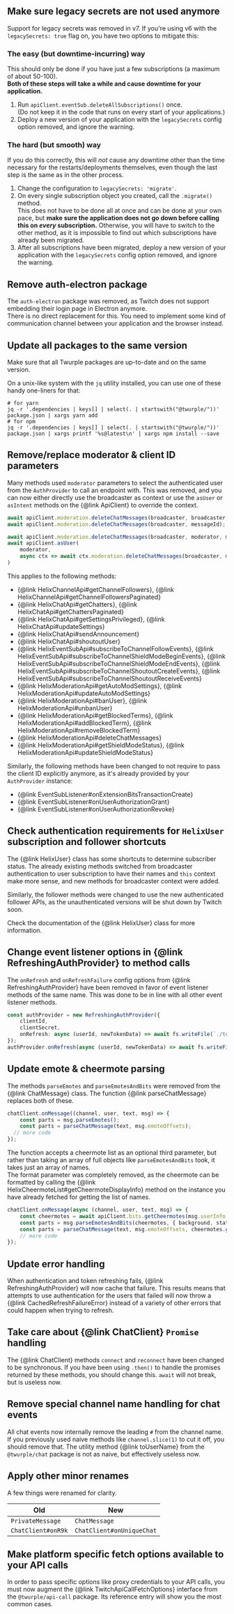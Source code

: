 ## Make sure legacy secrets are not used anymore

Support for legacy secrets was removed in v7. If you're using v6 with the `legacySecrets: true` flag on,
you have two options to mitigate this:

### The easy (but downtime-incurring) way

This should only be done if you have just a few subscriptions (a maximum of about 50-100).  
**Both of these steps will take a while and cause downtime for your application.**

1. Run `apiClient.eventSub.deleteAllSubscriptions()` once.  
   (Do not keep it in the code that runs on every start of your applications.)
2. Deploy a new version of your application with the `legacySecrets` config option removed, and ignore the warning.

### The hard (but smooth) way

If you do this correctly, this will _not_ cause any downtime
other than the time necessary for the restarts/deployments themselves,
even though the last step is the same as in the other process.

1. Change the configuration to `legacySecrets: 'migrate'`.
2. On every single subscription object you created, call the `.migrate()` method.  
   This does not have to be done all at once and can be done at your own pace,
   but **make sure the application does not go down before calling this on *every* subscription.**
   Otherwise, you will have to switch to the other method,
   as it is impossible to find out which subscriptions have already been migrated.
3. After all subscriptions have been migrated,
   deploy a new version of your application with the `legacySecrets` config option removed, and ignore the warning.

## Remove auth-electron package

The `auth-electron` package was removed, as Twitch does not support embedding their login page in Electron anymore.  
There is no direct replacement for this. You need to implement some kind of communication channel
between your application and the browser instead.

## Update all packages to the same version

Make sure that all Twurple packages are up-to-date and on the same version.

On a unix-like system with the `jq` utility installed, you can use one of these handy one-liners for that:

	# for yarn
	jq -r '.dependencies | keys[] | select(. | startswith("@twurple/"))' package.json | xargs yarn add
	# for npm
	jq -r '.dependencies | keys[] | select(. | startswith("@twurple/"))' package.json | xargs printf '%s@latest\n' | xargs npm install --save

## Remove/replace moderator & client ID parameters

Many methods used `moderator` parameters to select the authenticated user from the `AuthProvider` to call an endpoint with.
This was removed, and you can now either directly use the broadcaster as context
or use the `asUser` or `asIntent` methods on the {@link ApiClient} to override the context.

```ts diff -1 +2
await apiClient.moderation.deleteChatMessages(broadcaster, broadcaster, messageId);
await apiClient.moderation.deleteChatMessages(broadcaster, messageId);
```

```ts diff -1 +2-5
await apiClient.moderation.deleteChatMessages(broadcaster, moderator, messageId);
await apiClient.asUser(
	moderator,
	async ctx => await ctx.moderation.deleteChatMessages(broadcaster, messageId)
)
```

This applies to the following methods:

- {@link HelixChannelApi#getChannelFollowers}, {@link HelixChannelApi#getChannelFollowersPaginated}
- {@link HelixChatApi#getChatters}, {@link HelixChatApi#getChattersPaginated}
- {@link HelixChatApi#getSettingsPrivileged}, {@link HelixChatApi#updateSettings}
- {@link HelixChatApi#sendAnnouncement}
- {@link HelixChatApi#shoutoutUser}
- {@link HelixEventSubApi#subscribeToChannelFollowEvents}, {@link HelixEventSubApi#subscribeToChannelShieldModeBeginEvents}, {@link HelixEventSubApi#subscribeToChannelShieldModeEndEvents}, {@link HelixEventSubApi#subscribeToChannelShoutoutCreateEvents}, {@link HelixEventSubApi#subscribeToChannelShoutoutReceiveEvents}
- {@link HelixModerationApi#getAutoModSettings}, {@link HelixModerationApi#updateAutoModSettings}
- {@link HelixModerationApi#banUser}, {@link HelixModerationApi#unbanUser}
- {@link HelixModerationApi#getBlockedTerms}, {@link HelixModerationApi#addBlockedTerm}, {@link HelixModerationApi#removeBlockedTerm}
- {@link HelixModerationApi#deleteChatMessages}
- {@link HelixModerationApi#getShieldModeStatus}, {@link HelixModerationApi#updateShieldModeStatus}

Similarly, the following methods have been changed to not require to pass the client ID explicitly anymore,
as it's already provided by your `AuthProvider` instance:

- {@link EventSubListener#onExtensionBitsTransactionCreate}
- {@link EventSubListener#onUserAuthorizationGrant}
- {@link EventSubListener#onUserAuthorizationRevoke}

## Check authentication requirements for `HelixUser` subscription and follower shortcuts

The {@link HelixUser} class has some shortcuts to determine subscriber status.
The already existing methods switched from broadcaster authentication to user subscription
to have their names and `this` context make more sense, and new methods for broadcaster context were added.

Similarly, the follower methods were changed to use the new authenticated follower APIs,
as the unauthenticated versions will be shut down by Twitch soon.

Check the documentation of the {@link HelixUser} class for more information.

## Change event listener options in {@link RefreshingAuthProvider} to method calls

The `onRefresh` and `onRefreshFailure` config options from {@link RefreshingAuthProvider} have been removed
in favor of event listener methods of the same name. This was done to be in line with all other event listener methods.

```ts diff -4 +6
const authProvider = new RefreshingAuthProvider({
	clientId,
	clientSecret,
	onRefresh: async (userId, newTokenData) => await fs.writeFile(`./tokens.${userId}.json`, JSON.stringify(newTokenData, null, 4), 'UTF-8'),
});
authProvider.onRefresh(async (userId, newTokenData) => await fs.writeFile(`./tokens.${userId}.json`, JSON.stringify(newTokenData, null, 4), 'UTF-8'));
```

## Update emote & cheermote parsing

The methods `parseEmotes` and `parseEmotesAndBits` were removed from the {@link ChatMessage} class.
The function {@link parseChatMessage} replaces both of these.

```ts diff -2 +3
chatClient.onMessage((channel, user, text, msg) => {
	const parts = msg.parseEmotes();
	const parts = parseChatMessage(text, msg.emoteOffsets);
  // more code
});
```

The function accepts a cheermote list as an optional third parameter,
but rather than taking an array of full objects like `parseEmotesAndBits` took, it takes just an array of names.  
The format parameter was completely removed,
as the cheermote can be formatted by calling the {@link HelixCheermoteList#getCheermoteDisplayInfo} method
on the instance you have already fetched for getting the list of names.

```ts diff -3 +4
chatClient.onMessage(async (channel, user, text, msg) => {
	const cheermotes = await apiClient.bits.getCheermotes(msg.userInfo.userId);
	const parts = msg.parseEmotesAndBits(cheermotes, { background, state, scale });
	const parts = parseChatMessage(text, msg.emoteOffsets, cheermotes.getPossibleNames());
	// more code
});
```

## Update error handling

When authentication and token refreshing fails, {@link RefreshingAuthProvider} will now cache that failure.
This results means that attempts to use authentication for the users that failed
will now throw a {@link CachedRefreshFailureError} instead of a variety of other errors that could happen when trying to refresh.

## Take care about {@link ChatClient} `Promise` handling

The {@link ChatClient} methods `connect` and `reconnect` have been changed to be synchronous.
If you have been using `.then()` to handle the promises returned by these methods, you should change this.
`await` will not break, but is useless now.

## Remove special channel name handling for chat events

All chat events now internally remove the leading `#` from the channel name.
If you previously used naive methods like `channel.slice(1)` to cut it off, you should remove that.
The utility method {@link toUserName} from the `@twurple/chat` package is not as naive, but effectively useless now.

## Apply other minor renames

A few things were renamed for clarity.

| Old                | New                       |
|--------------------|---------------------------|
| `PrivateMessage`   | `ChatMessage`             |
| `ChatClient#onR9k` | `ChatClient#onUniqueChat` |

## Make platform specific fetch options available to your API calls

In order to pass specific options like proxy credentials to your API calls,
you must now augment the {@link TwitchApiCallFetchOptions} interface from the `@twurple/api-call` package.
Its reference entry will show you the most common cases.
